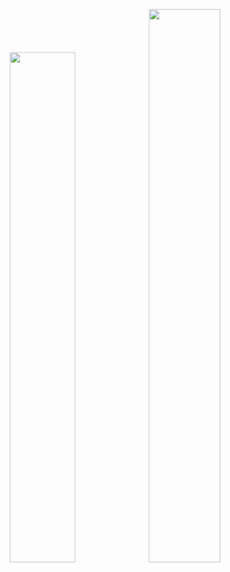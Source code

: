

<p align="center" style="background-image: url('https://user-images.githubusercontent.com/78869471/226989318-72b3da97-a494-49e2-ad81-1c15962c2c59.gif'); background-size: cover;"
    <a href="https://leetcode.com/cvet-anov/"><img width="48%" src="https://leetcode.card.workers.dev/cvet-anov?theme=dark&font=baloo&extension=null"></a>
    <a href="https://github.com/cvet-anov"><img width="50%" src="https://github-readme-stats.vercel.app/api/top-langs/?username=cvet-anov&theme=dark&hide=html,css,cmake&layout=compact&langs_count=5&bg_color=101010&hide_title=true"></a>
</p>

